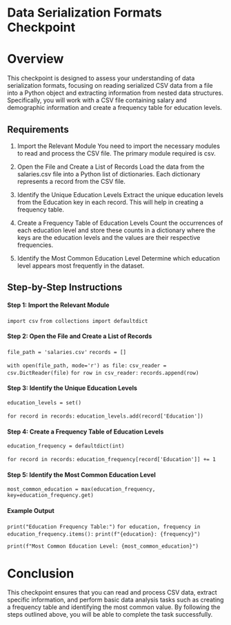 # Data Serialization Formats Checkpoint

# Overview

This checkpoint is designed to assess your understanding of data serialization formats, focusing on reading serialized CSV data from a file into a Python object and extracting information from nested data structures. Specifically, you will work with a CSV file containing salary and demographic information and create a frequency table for education levels.

## Requirements

1. Import the Relevant Module
You need to import the necessary modules to read and process the CSV file. The primary module required is csv.

2. Open the File and Create a List of Records
Load the data from the salaries.csv file into a Python list of dictionaries. Each dictionary represents a record from the CSV file.

3. Identify the Unique Education Levels
Extract the unique education levels from the Education key in each record. This will help in creating a frequency table.

4. Create a Frequency Table of Education Levels
Count the occurrences of each education level and store these counts in a dictionary where the keys are the education levels and the values are their respective frequencies.

5. Identify the Most Common Education Level
Determine which education level appears most frequently in the dataset.

## Step-by-Step Instructions

#### Step 1: Import the Relevant Module

`import csv`
`from collections import defaultdict`

#### Step 2: Open the File and Create a List of Records

`file_path = 'salaries.csv'`
`records = []`

`with open(file_path, mode='r') as file:`
    `csv_reader = csv.DictReader(file)`
    `for row in csv_reader:`
        `records.append(row)`

#### Step 3: Identify the Unique Education Levels

`education_levels = set()`

`for record in records:`
    `education_levels.add(record['Education'])`

#### Step 4: Create a Frequency Table of Education Levels

`education_frequency = defaultdict(int)`

`for record in records:`
    `education_frequency[record['Education']] += 1`

#### Step 5: Identify the Most Common Education Level

`most_common_education = max(education_frequency, key=education_frequency.get)`

#### Example Output

`print("Education Frequency Table:")`
`for education, frequency in education_frequency.items():`
    `print(f"{education}: {frequency}")`

`print(f"Most Common Education Level: {most_common_education}")`

# Conclusion
This checkpoint ensures that you can read and process CSV data, extract specific information, and perform basic data analysis tasks such as creating a frequency table and identifying the most common value. By following the steps outlined above, you will be able to complete the task successfully.
